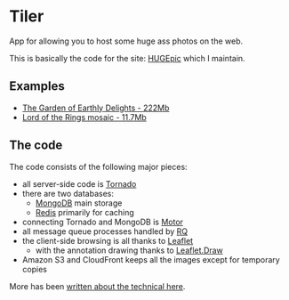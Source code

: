 Tiler
=====

App for allowing you to host some huge ass photos on the web.

This is basically the code for the site: [HUGEpic](http://hugepic.io) which I maintain.

Examples
--------

* [The Garden of Earthly Delights - 222Mb](http://hugepic.io/4ab2ef08b)
* [Lord of the Rings mosaic - 11.7Mb](http://hugepic.io/afacfabeb)

The code
--------

The code consists of the following major pieces:

* all server-side code is [Tornado](http://www.tornadoweb.org/)
* there are two databases:
    * [MongoDB](http://mongodb.org) main storage
    * [Redis](http://redis.io) primarily for caching
* connecting Tornado and MongoDB is [Motor](http://emptysquare.net/motor/)
* all message queue processes handled by [RQ](http://python-rq.org/)
* the client-side browsing is all thanks to [Leaflet](http://leafletjs.com/)
    * with the annotation drawing thanks to [Leaflet.Draw](https://github.com/jacobtoye/Leaflet.draw)
* Amazon S3 and CloudFront keeps all the images except for temporary copies

More has been [written about the technical here](http://www.peterbe.com/plog/introducing-hugepic.io).
